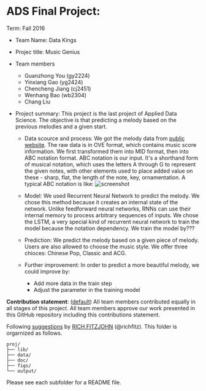 # ADS Final Project: 

Term: Fall 2016

+ Team Name: Data Kings
+ Projec title: Music Genius
+ Team members
	+ Guanzhong You (gy2224)
	+ Yinxiang Gao (yg2424)
	+ Chencheng Jiang (cj2451)
	+ Wenhang Bao (wb2304)
	+ Chang Liu

+ Project summary: This project is the last project of Applied Data Science. The objective is that predicting a melody based on the previous melodies and a given start. 
	+ Data scource and process: We got the melody data from [public website](http://www.popiano.org/big5/piano/). The raw data is in OVE format, which contains music score information. We first transformed them into MID format, then into ABC notation format. 
	ABC notation is our input. It's a shorthand form of musical notation, which uses the letters A through G to represent the given notes, with other elements used to place added value on these - sharp, flat, the length of the note, key, ornamentation. A typical ABC notation is like: 
	![screenshot](https://github.com/TZstatsADS/Fall2016-proj5-proj5-grp1/blob/master/figs/ABC%20example.png)
	
	+ Model: We used Recurrent Neural Network to predict the melody. We chose this method because it creates an internal state of the network. Unlike feedforward neural networks, RNNs can use their internal memory to process arbitrary sequences of inputs. We chose the LSTM, a very special kind of recurrent neural network to train the model because the notation dependency. We train the model by???
	
	+ Prediction: We predict the melody based on a given piece of melody. Users are also allowed to choose the music style. We offer three chioces: Chinese Pop, Classic and ACG. 
	
	+ Further improvement: In order to predict a more beautiful melody, we could improve by: 
		+ Add more data in the train step
		+ Adjust the parameter in the training model
		
**Contribution statement**: ([default](doc/a_note_on_contributions.md)) All team members contributed equally in all stages of this project. All team members approve our work presented in this GitHub repository including this contributions statement. 

Following [suggestions](http://nicercode.github.io/blog/2013-04-05-projects/) by [RICH FITZJOHN](http://nicercode.github.io/about/#Team) (@richfitz). This folder is orgarnized as follows.

```
proj/
├── lib/
├── data/
├── doc/
├── figs/
└── output/
```

Please see each subfolder for a README file.
